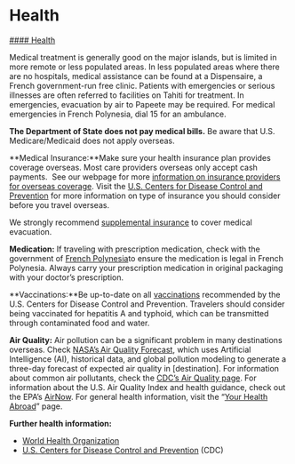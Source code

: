 # Health

[#### Health](javascript:void(0); "Health")

Medical treatment is generally good on the major islands, but is limited in more remote or less populated areas. In less populated areas where there are no hospitals, medical assistance can be found at a Dispensaire, a French government-run free clinic. Patients with emergencies or serious illnesses are often referred to facilities on Tahiti for treatment. In emergencies, evacuation by air to Papeete may be required. For medical emergencies in French Polynesia, dial 15 for an ambulance.

**The Department of State does not pay medical bills.** Be aware that U.S. Medicare/Medicaid does not apply overseas.

**Medical Insurance:**Make sure your health insurance plan provides coverage overseas. Most care providers overseas only accept cash payments.  See our webpage for more [information on insurance providers for overseas coverage](http://travel.state.gov/content/passports/en/go/health/insurance-providers.html). Visit the [U.S. Centers for Disease Control and Prevention](https://wwwnc.cdc.gov/travel/destinations/traveler/none/tuvalu) for more information on type of insurance you should consider before you travel overseas.

We strongly recommend [supplemental insurance](http://travel.state.gov/content/passports/english/go/health/insurance-providers.html) to cover medical evacuation.

**Medication:** If traveling with prescription medication, check with the government of [French Polynesia](https://www.polynesie-francaise.pref.gouv.fr/)to ensure the medication is legal in French Polynesia. Always carry your prescription medication in original packaging with your doctor’s prescription.

**Vaccinations:**Be up-to-date on all [vaccinations](https://travel.state.gov/content/travel/en/international-travel/International-Travel-Country-Information-Pages/FrenchPolynesia.html#ExternalPopup) recommended by the U.S. Centers for Disease Control and Prevention. Travelers should consider being vaccinated for hepatitis A and typhoid, which can be transmitted through contaminated food and water.

**Air Quality:** Air pollution can be a significant problem in many destinations overseas. Check [NASA’s Air Quality Forecast](https://aeronet.gsfc.nasa.gov/new_web/aqforecast), which uses Artificial Intelligence (AI), historical data, and global pollution modeling to generate a three-day forecast of expected air quality in [destination]. For information about common air pollutants, check the [CDC’s Air Quality page](https://www.cdc.gov/air-quality/pollutants/). For information about the U.S. Air Quality Index and health guidance, check out the EPA’s [AirNow](https://www.airnow.gov/aqi/aqi-basics/). For general health information, visit the “[Your Health Abroad](https://travel.state.gov/content/travel/en/international-travel/before-you-go/your-health-abroad.html)” page.

**Further health information:**

* [World Health Organization](https://travel.state.gov/content/travel/en/international-travel/International-Travel-Country-Information-Pages/FrenchPolynesia.html#ExternalPopup)
* [U.S. Centers for Disease Control and Prevention](http://wwwnc.cdc.gov/travel/) (CDC)